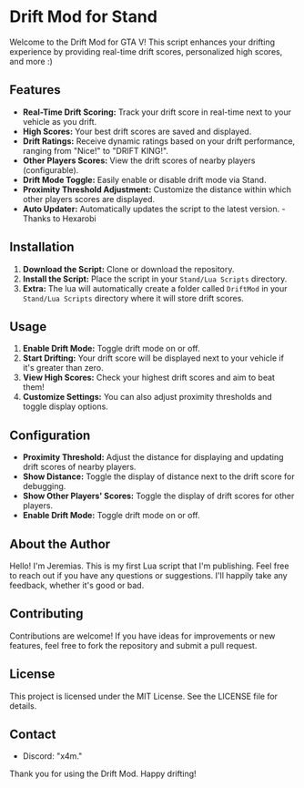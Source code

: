 # Drift Mod for Stand

Welcome to the Drift Mod for GTA V! This script enhances your drifting experience by providing real-time drift scores, personalized high scores, and more :)

## Features

- **Real-Time Drift Scoring:** Track your drift score in real-time next to your vehicle as you drift.
- **High Scores:** Your best drift scores are saved and displayed.
- **Drift Ratings:** Receive dynamic ratings based on your drift performance, ranging from "Nice!" to "DRIFT KING!".
- **Other Players Scores:** View the drift scores of nearby players (configurable).
- **Drift Mode Toggle:** Easily enable or disable drift mode via Stand.
- **Proximity Threshold Adjustment:** Customize the distance within which other players scores are displayed.
- **Auto Updater:** Automatically updates the script to the latest version. - Thanks to Hexarobi

## Installation

1. **Download the Script:** Clone or download the repository.
2. **Install the Script:** Place the script in your `Stand/Lua Scripts` directory.
3. **Extra:** The lua will automatically create a folder called `DriftMod` in your `Stand/Lua Scripts` directory where it will store drift scores.

## Usage

1. **Enable Drift Mode:** Toggle drift mode on or off.
2. **Start Drifting:** Your drift score will be displayed next to your vehicle if it's greater than zero.
3. **View High Scores:** Check your highest drift scores and aim to beat them!
4. **Customize Settings:** You can also adjust proximity thresholds and toggle display options.

## Configuration

- **Proximity Threshold:** Adjust the distance for displaying and updating drift scores of nearby players.
- **Show Distance:** Toggle the display of distance next to the drift score for debugging.
- **Show Other Players' Scores:** Toggle the display of drift scores for other players.
- **Enable Drift Mode:** Toggle drift mode on or off.

## About the Author

Hello! I'm Jeremias. This is my first Lua script that I'm publishing. Feel free to reach out if you have any questions or suggestions. I'll happily take any feedback, whether it's good or bad.

## Contributing

Contributions are welcome! If you have ideas for improvements or new features, feel free to fork the repository and submit a pull request.

## License

This project is licensed under the MIT License. See the LICENSE file for details.

## Contact

- Discord: "x4m."

Thank you for using the Drift Mod. Happy drifting!
